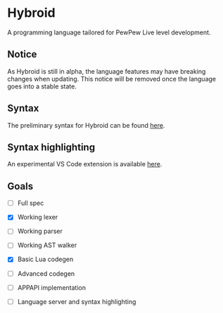# Hybroid

A programming language tailored for PewPew Live level development.

## Notice

As Hybroid is still in alpha, the language features may have breaking changes when updating. This notice will be removed once the language goes into a stable state.

## Syntax

The preliminary syntax for Hybroid can be found [here](spec/syntax.md).

## Syntax highlighting

An experimental VS Code extension is available [here](https://github.com/pewpewlive/hybroid-vscode).

## Goals

- [ ] Full spec

- [x] Working lexer

- [ ] Working parser

- [ ] Working AST walker

- [x] Basic Lua codegen

- [ ] Advanced codegen

- [ ] APPAPI implementation

- [ ] Language server and syntax highlighting
